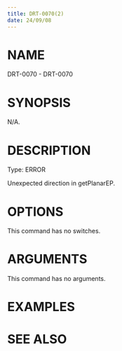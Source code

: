 ```yaml
---
title: DRT-0070(2)
date: 24/09/08
---
```


# NAME

DRT-0070 - DRT-0070

# SYNOPSIS

N/A.

# DESCRIPTION

Type: ERROR

Unexpected direction in getPlanarEP.

# OPTIONS

This command has no switches.

# ARGUMENTS

This command has no arguments.

# EXAMPLES

# SEE ALSO
